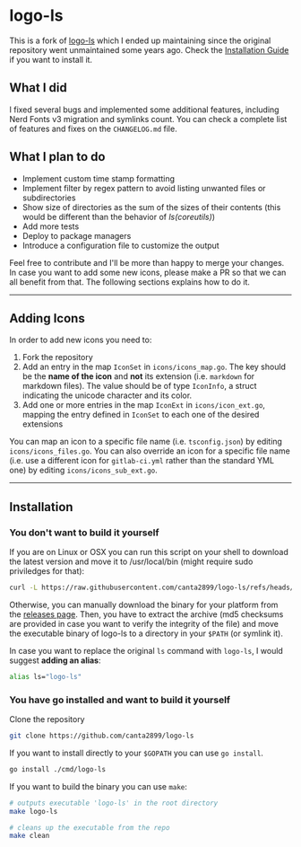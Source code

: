 # logo-ls

This is a fork of [logo-ls](https://github.com/Yash-Handa/logo-ls) which I ended up maintaining since the original repository went unmaintained some years ago. Check the [Installation Guide](#installation) if you want to install it.

## What I did

I fixed several bugs and implemented some additional features, including Nerd Fonts v3 migration and symlinks count. You can check a complete list of features and fixes on the `CHANGELOG.md` file.

## What I plan to do

- Implement custom time stamp formatting
- Implement filter by regex pattern to avoid listing unwanted files or subdirectories
- Show size of directories as the sum of the sizes of their contents (this would be different than the behavior of _ls(coreutils)_)
- Add more tests
- Deploy to package managers
- Introduce a configuration file to customize the output

Feel free to contribute and I'll be more than happy to merge your changes. In case you want to add some new icons, please make a PR so that we can all benefit from that. The following sections explains how to do it.

---

## Adding Icons

In order to add new icons you need to:

1. Fork the repository
2. Add an entry in the map `IconSet` in `icons/icons_map.go`. The key should be the **name of the icon** and **not** its extension (i.e. `markdown` for markdown files). The value should be of type `IconInfo`, a struct indicating the unicode character and its color.
3. Add one or more entries in the map `IconExt` in `icons/icon_ext.go`, mapping the entry defined in `IconSet` to each one of the desired extensions

You can map an icon to a specific file name (i.e. `tsconfig.json`) by editing `icons/icons_files.go`. You can also override an icon for a specific file name (i.e. use a different icon for `gitlab-ci.yml` rather than the standard YML one) by editing `icons/icons_sub_ext.go`.

---

## Installation

### You don't want to build it yourself

If you are on Linux or OSX you can run this script on your shell to download the latest version and move it to /usr/local/bin (might require sudo priviledges for that):

```bash
curl -L https://raw.githubusercontent.com/canta2899/logo-ls/refs/heads/main/get.sh | sh
```

Otherwise, you can manually download the binary for your platform from the [releases page](https://github.com/canta2899/logo-ls/releases/). Then, you have to extract the archive (md5 checksums are provided in case you want to verify the integrity of the file) and move the executable binary of logo-ls to a directory in your `$PATH` (or symlink it).

In case you want to replace the original `ls` command with `logo-ls`, I would suggest **adding an alias**:

```bash
alias ls="logo-ls"
```

### You have go installed and want to build it yourself

Clone the repository

```bash
git clone https://github.com/canta2899/logo-ls
```

If you want to install directly to your `$GOPATH` you can use `go install`.

```bash
go install ./cmd/logo-ls
```

If you want to build the binary you can use `make`:

```bash
# outputs executable 'logo-ls' in the root directory
make logo-ls
```

```bash
# cleans up the executable from the repo
make clean
```
